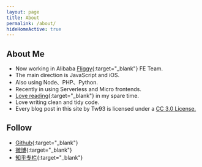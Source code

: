 ```yaml
---
layout: page
title: About
permalink: /about/
hideHomeActive: true
---
```


## About Me

* Now working in Alibaba [Fliggy](https://www.fliggy.com/){:target="_blank"} FE Team.
* The main direction is JavaScript and iOS.
* Also using Node、PHP、Python.
* Recently in using Serverless and Micro frontends.
* [Love reading](http://book.douban.com/people/77063977/){:target="_blank"} in my spare time.
* Love writing clean and tidy code.
* Every blog post in this site by Tw93 is licensed under a <a rel="license" href="http://creativecommons.org/licenses/by-nc/3.0/cn/" target="_blank">CC 3.0 License.</a>

## Follow

* [Github](https://github.com/{{site.github}}){:target="_blank"}
* [微博](http://weibo.com/{{site.weibo}}){:target="_blank"}
* [知乎专栏](https://zhuanlan.zhihu.com/{{site.zhuanlan}}){:target="_blank"}
